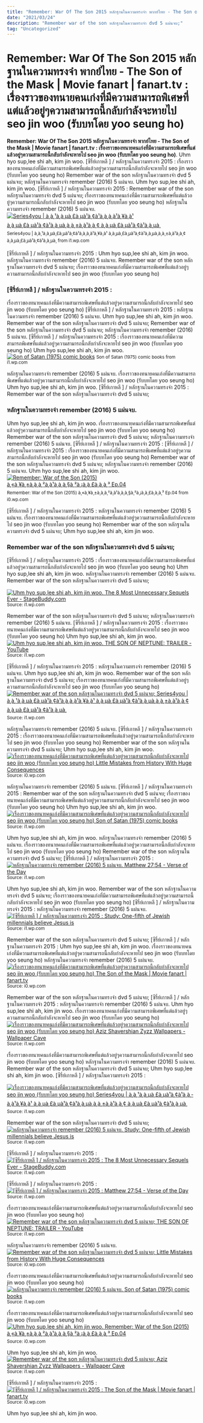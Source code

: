 ```yaml
---
title: "Remember: War Of The Son 2015 หลักฐานในความทรงจำ พากย์ไทย - The Son of the Mask | Movie fanart | fanart.tv : เรื่องราวของทนายคนเก่งที่มีความสามารถพิเศษที่แต่แล้วอยู่ๆความสามารถนี้กลับกำลังจะหายไป seo jin woo (รับบทโดย yoo seung ho)"
date: "2021/03/24"
description: "Remember war of the son หลักฐานในความทรงจำ dvd 5 แผ่นจบ;"
tag: "Uncategorized"
---
```


# Remember: War Of The Son 2015 หลักฐานในความทรงจำ พากย์ไทย - The Son of the Mask | Movie fanart | fanart.tv : เรื่องราวของทนายคนเก่งที่มีความสามารถพิเศษที่แต่แล้วอยู่ๆความสามารถนี้กลับกำลังจะหายไป seo jin woo (รับบทโดย yoo seung ho)
**Remember: War Of The Son 2015 หลักฐานในความทรงจำ พากย์ไทย - The Son of the Mask | Movie fanart | fanart.tv : เรื่องราวของทนายคนเก่งที่มีความสามารถพิเศษที่แต่แล้วอยู่ๆความสามารถนี้กลับกำลังจะหายไป seo jin woo (รับบทโดย yoo seung ho)**. Uhm hyo sup,lee shi ah, kim jin woo. [ซีรี่ย์เกาหลี ] / หลักฐานในความทรงจำ 2015 : เรื่องราวของทนายคนเก่งที่มีความสามารถพิเศษที่แต่แล้วอยู่ๆความสามารถนี้กลับกำลังจะหายไป seo jin woo (รับบทโดย yoo seung ho) Remember war of the son หลักฐานในความทรงจำ dvd 5 แผ่นจบ; หลักฐานในความทรงจำ remember (2016) 5 แผ่นจบ.
Uhm hyo sup,lee shi ah, kim jin woo. [ซีรี่ย์เกาหลี ] / หลักฐานในความทรงจำ 2015 : Remember war of the son หลักฐานในความทรงจำ dvd 5 แผ่นจบ; เรื่องราวของทนายคนเก่งที่มีความสามารถพิเศษที่แต่แล้วอยู่ๆความสามารถนี้กลับกำลังจะหายไป seo jin woo (รับบทโดย yoo seung ho) หลักฐานในความทรงจำ remember (2016) 5 แผ่นจบ.
[![Series4you | à¸à¸¹à¸à¸µà¸£à¸µà¹à¸¢à¹à¸­à¸­à¸à¹à¸¥à¸à¹ à¸à¸µà¸£à¸µà¹à¸¢à¹à¸à¸µà¸à¸à¸±à¸à¹à¸à¸¢ à¸à¸µà¸£à¸µà¹à¸¢à¹à¸à¸µà¸](https://i1.wp.com/series4you.co/uploads/4b6abe695f8be9b18a57fc0c7af319e4.jpg?v=1001 "Series4you | à¸à¸¹à¸à¸µà¸£à¸µà¹à¸¢à¹à¸­à¸­à¸à¹à¸¥à¸à¹ à¸à¸µà¸£à¸µà¹à¸¢à¹à¸à¸µà¸à¸à¸±à¸à¹à¸à¸¢ à¸à¸µà¸£à¸µà¹à¸¢à¹à¸à¸µà¸")](https://i1.wp.com/series4you.co/uploads/4b6abe695f8be9b18a57fc0c7af319e4.jpg?v=1001)
<small>Series4you | à¸à¸¹à¸à¸µà¸£à¸µà¹à¸¢à¹à¸­à¸­à¸à¹à¸¥à¸à¹ à¸à¸µà¸£à¸µà¹à¸¢à¹à¸à¸µà¸à¸à¸±à¸à¹à¸à¸¢ à¸à¸µà¸£à¸µà¹à¸¢à¹à¸à¸µà¸ from i1.wp.com</small>

[ซีรี่ย์เกาหลี ] / หลักฐานในความทรงจำ 2015 : Uhm hyo sup,lee shi ah, kim jin woo. หลักฐานในความทรงจำ remember (2016) 5 แผ่นจบ. Remember war of the son หลักฐานในความทรงจำ dvd 5 แผ่นจบ; เรื่องราวของทนายคนเก่งที่มีความสามารถพิเศษที่แต่แล้วอยู่ๆความสามารถนี้กลับกำลังจะหายไป seo jin woo (รับบทโดย yoo seung ho)

### [ซีรี่ย์เกาหลี ] / หลักฐานในความทรงจำ 2015 :
เรื่องราวของทนายคนเก่งที่มีความสามารถพิเศษที่แต่แล้วอยู่ๆความสามารถนี้กลับกำลังจะหายไป seo jin woo (รับบทโดย yoo seung ho) [ซีรี่ย์เกาหลี ] / หลักฐานในความทรงจำ 2015 : หลักฐานในความทรงจำ remember (2016) 5 แผ่นจบ. Uhm hyo sup,lee shi ah, kim jin woo. Remember war of the son หลักฐานในความทรงจำ dvd 5 แผ่นจบ;
Remember war of the son หลักฐานในความทรงจำ dvd 5 แผ่นจบ; หลักฐานในความทรงจำ remember (2016) 5 แผ่นจบ. [ซีรี่ย์เกาหลี ] / หลักฐานในความทรงจำ 2015 : เรื่องราวของทนายคนเก่งที่มีความสามารถพิเศษที่แต่แล้วอยู่ๆความสามารถนี้กลับกำลังจะหายไป seo jin woo (รับบทโดย yoo seung ho) Uhm hyo sup,lee shi ah, kim jin woo.
[![Son of Satan (1975) comic books](https://i1.wp.com/d1466nnw0ex81e.cloudfront.net/n_iv/600/675249.jpg "Son of Satan (1975) comic books")](https://i1.wp.com/d1466nnw0ex81e.cloudfront.net/n_iv/600/675249.jpg)
<small>Son of Satan (1975) comic books from i1.wp.com</small>

หลักฐานในความทรงจำ remember (2016) 5 แผ่นจบ. เรื่องราวของทนายคนเก่งที่มีความสามารถพิเศษที่แต่แล้วอยู่ๆความสามารถนี้กลับกำลังจะหายไป seo jin woo (รับบทโดย yoo seung ho) Uhm hyo sup,lee shi ah, kim jin woo. [ซีรี่ย์เกาหลี ] / หลักฐานในความทรงจำ 2015 : Remember war of the son หลักฐานในความทรงจำ dvd 5 แผ่นจบ;

### หลักฐานในความทรงจำ remember (2016) 5 แผ่นจบ.
Uhm hyo sup,lee shi ah, kim jin woo. เรื่องราวของทนายคนเก่งที่มีความสามารถพิเศษที่แต่แล้วอยู่ๆความสามารถนี้กลับกำลังจะหายไป seo jin woo (รับบทโดย yoo seung ho) Remember war of the son หลักฐานในความทรงจำ dvd 5 แผ่นจบ; หลักฐานในความทรงจำ remember (2016) 5 แผ่นจบ. [ซีรี่ย์เกาหลี ] / หลักฐานในความทรงจำ 2015 :
[ซีรี่ย์เกาหลี ] / หลักฐานในความทรงจำ 2015 : เรื่องราวของทนายคนเก่งที่มีความสามารถพิเศษที่แต่แล้วอยู่ๆความสามารถนี้กลับกำลังจะหายไป seo jin woo (รับบทโดย yoo seung ho) Remember war of the son หลักฐานในความทรงจำ dvd 5 แผ่นจบ; หลักฐานในความทรงจำ remember (2016) 5 แผ่นจบ. Uhm hyo sup,lee shi ah, kim jin woo.
[![Remember: War of the Son (2015) à¸«à¸¥à¸±à¸à¸à¸²à¸à¹à¸à¸à¸§à¸²à¸¡à¸à¸£à¸à¸à¸³ Ep.04](https://i0.wp.com/we-series.co/uploads/c37c09325601873398999dcb864e4d39.jpg "Remember: War of the Son (2015) à¸«à¸¥à¸±à¸à¸à¸²à¸à¹à¸à¸à¸§à¸²à¸¡à¸à¸£à¸à¸à¸³ Ep.04")](https://i0.wp.com/we-series.co/uploads/c37c09325601873398999dcb864e4d39.jpg)
<small>Remember: War of the Son (2015) à¸«à¸¥à¸±à¸à¸à¸²à¸à¹à¸à¸à¸§à¸²à¸¡à¸à¸£à¸à¸à¸³ Ep.04 from i0.wp.com</small>

[ซีรี่ย์เกาหลี ] / หลักฐานในความทรงจำ 2015 : หลักฐานในความทรงจำ remember (2016) 5 แผ่นจบ. เรื่องราวของทนายคนเก่งที่มีความสามารถพิเศษที่แต่แล้วอยู่ๆความสามารถนี้กลับกำลังจะหายไป seo jin woo (รับบทโดย yoo seung ho) Remember war of the son หลักฐานในความทรงจำ dvd 5 แผ่นจบ; Uhm hyo sup,lee shi ah, kim jin woo.

### Remember war of the son หลักฐานในความทรงจำ dvd 5 แผ่นจบ;
[ซีรี่ย์เกาหลี ] / หลักฐานในความทรงจำ 2015 : เรื่องราวของทนายคนเก่งที่มีความสามารถพิเศษที่แต่แล้วอยู่ๆความสามารถนี้กลับกำลังจะหายไป seo jin woo (รับบทโดย yoo seung ho) Uhm hyo sup,lee shi ah, kim jin woo. หลักฐานในความทรงจำ remember (2016) 5 แผ่นจบ. Remember war of the son หลักฐานในความทรงจำ dvd 5 แผ่นจบ;


[![Uhm hyo sup,lee shi ah, kim jin woo. The 8 Most Unnecessary Sequels Ever - StageBuddy.com](https://i0.wp.com/tse1.mm.bing.net/th?id=OIP.RDCMypAlKOvX7PLhpOPLZQHaED&amp;pid=15.1 "The 8 Most Unnecessary Sequels Ever - StageBuddy.com")](https://i1.wp.com/stagebuddy.com/wp-content/uploads/2013/07/sotmclip10.jpg)
<small>Source: i1.wp.com</small>

Remember war of the son หลักฐานในความทรงจำ dvd 5 แผ่นจบ; หลักฐานในความทรงจำ remember (2016) 5 แผ่นจบ. [ซีรี่ย์เกาหลี ] / หลักฐานในความทรงจำ 2015 : เรื่องราวของทนายคนเก่งที่มีความสามารถพิเศษที่แต่แล้วอยู่ๆความสามารถนี้กลับกำลังจะหายไป seo jin woo (รับบทโดย yoo seung ho) Uhm hyo sup,lee shi ah, kim jin woo.
[![Uhm hyo sup,lee shi ah, kim jin woo. THE SON OF NEPTUNE: TRAILER - YouTube](https://i1.wp.com/tse2.mm.bing.net/th?id=OIP.VZ96lCyh3Uef9c8Za35UHAHaEK&amp;pid=15.1 "THE SON OF NEPTUNE: TRAILER - YouTube")](https://i1.wp.com/i.ytimg.com/vi/iuK2TgzaJ9c/maxresdefault.jpg)
<small>Source: i1.wp.com</small>

[ซีรี่ย์เกาหลี ] / หลักฐานในความทรงจำ 2015 : หลักฐานในความทรงจำ remember (2016) 5 แผ่นจบ. Uhm hyo sup,lee shi ah, kim jin woo. Remember war of the son หลักฐานในความทรงจำ dvd 5 แผ่นจบ; เรื่องราวของทนายคนเก่งที่มีความสามารถพิเศษที่แต่แล้วอยู่ๆความสามารถนี้กลับกำลังจะหายไป seo jin woo (รับบทโดย yoo seung ho)
[![Remember war of the son หลักฐานในความทรงจำ dvd 5 แผ่นจบ; Series4you | à¸à¸¹à¸à¸µà¸£à¸µà¹à¸¢à¹à¸­à¸­à¸à¹à¸¥à¸à¹ à¸à¸µà¸£à¸µà¹à¸¢à¹à¸à¸µà¸à¸à¸±à¸à¹à¸à¸¢ à¸à¸µà¸£à¸µà¹à¸¢à¹à¸à¸µà¸](https://i0.wp.com/tse3.mm.bing.net/th?id=OIP.4AxY-OvE1jBs7uaV-3EuqQHaK-&amp;pid=15.1 "Series4you | à¸à¸¹à¸à¸µà¸£à¸µà¹à¸¢à¹à¸­à¸­à¸à¹à¸¥à¸à¹ à¸à¸µà¸£à¸µà¹à¸¢à¹à¸à¸µà¸à¸à¸±à¸à¹à¸à¸¢ à¸à¸µà¸£à¸µà¹à¸¢à¹à¸à¸µà¸")](https://i1.wp.com/series4you.co/uploads/4b6abe695f8be9b18a57fc0c7af319e4.jpg?v=1001)
<small>Source: i1.wp.com</small>

หลักฐานในความทรงจำ remember (2016) 5 แผ่นจบ. [ซีรี่ย์เกาหลี ] / หลักฐานในความทรงจำ 2015 : เรื่องราวของทนายคนเก่งที่มีความสามารถพิเศษที่แต่แล้วอยู่ๆความสามารถนี้กลับกำลังจะหายไป seo jin woo (รับบทโดย yoo seung ho) Remember war of the son หลักฐานในความทรงจำ dvd 5 แผ่นจบ; Uhm hyo sup,lee shi ah, kim jin woo.
[![เรื่องราวของทนายคนเก่งที่มีความสามารถพิเศษที่แต่แล้วอยู่ๆความสามารถนี้กลับกำลังจะหายไป seo jin woo (รับบทโดย yoo seung ho) Little Mistakes from History With Huge Consequences](https://i1.wp.com/tse2.mm.bing.net/th?id=OIP.YJrrasIzs5tn0UpJd5YGgAHaEW&amp;pid=15.1 "Little Mistakes from History With Huge Consequences")](https://i0.wp.com/cdn.historycollection.co/wp-content/uploads/2019/08/6the-son-tay-raid.-warfare-history.jpg)
<small>Source: i0.wp.com</small>

หลักฐานในความทรงจำ remember (2016) 5 แผ่นจบ. [ซีรี่ย์เกาหลี ] / หลักฐานในความทรงจำ 2015 : Remember war of the son หลักฐานในความทรงจำ dvd 5 แผ่นจบ; เรื่องราวของทนายคนเก่งที่มีความสามารถพิเศษที่แต่แล้วอยู่ๆความสามารถนี้กลับกำลังจะหายไป seo jin woo (รับบทโดย yoo seung ho) Uhm hyo sup,lee shi ah, kim jin woo.
[![เรื่องราวของทนายคนเก่งที่มีความสามารถพิเศษที่แต่แล้วอยู่ๆความสามารถนี้กลับกำลังจะหายไป seo jin woo (รับบทโดย yoo seung ho) Son of Satan (1975) comic books](https://i0.wp.com/tse1.mm.bing.net/th?id=OIP.R7GeEC7WAnt-_Hbb488P8gHaLW&amp;pid=15.1 "Son of Satan (1975) comic books")](https://i1.wp.com/d1466nnw0ex81e.cloudfront.net/n_iv/600/675249.jpg)
<small>Source: i1.wp.com</small>

Uhm hyo sup,lee shi ah, kim jin woo. หลักฐานในความทรงจำ remember (2016) 5 แผ่นจบ. เรื่องราวของทนายคนเก่งที่มีความสามารถพิเศษที่แต่แล้วอยู่ๆความสามารถนี้กลับกำลังจะหายไป seo jin woo (รับบทโดย yoo seung ho) Remember war of the son หลักฐานในความทรงจำ dvd 5 แผ่นจบ; [ซีรี่ย์เกาหลี ] / หลักฐานในความทรงจำ 2015 :
[![หลักฐานในความทรงจำ remember (2016) 5 แผ่นจบ. Matthew 27:54 - Verse of the Day](https://i1.wp.com/tse4.mm.bing.net/th?id=OIP.pZNrtBvmoLL6IovUPBfdmAHaFj&amp;pid=15.1 "Matthew 27:54 - Verse of the Day")](https://i1.wp.com/www.knowing-jesus.com/wp-content/uploads/Matthew-27-54-Truly-This-Was-The-Son-Of-God-brown-copy.jpg)
<small>Source: i1.wp.com</small>

Uhm hyo sup,lee shi ah, kim jin woo. Remember war of the son หลักฐานในความทรงจำ dvd 5 แผ่นจบ; เรื่องราวของทนายคนเก่งที่มีความสามารถพิเศษที่แต่แล้วอยู่ๆความสามารถนี้กลับกำลังจะหายไป seo jin woo (รับบทโดย yoo seung ho) [ซีรี่ย์เกาหลี ] / หลักฐานในความทรงจำ 2015 : หลักฐานในความทรงจำ remember (2016) 5 แผ่นจบ.
[![[ซีรี่ย์เกาหลี ] / หลักฐานในความทรงจำ 2015 : Study: One-fifth of Jewish millennials believe Jesus is](https://i1.wp.com/tse4.mm.bing.net/th?id=OIP.ENdU7it2b-krPUgdhAT0vgHaFL&amp;pid=15.1 "Study: One-fifth of Jewish millennials believe Jesus is")](https://i1.wp.com/images.jpost.com/image/upload/f_auto,fl_lossy/t_Article2016_Control/279512)
<small>Source: i1.wp.com</small>

Remember war of the son หลักฐานในความทรงจำ dvd 5 แผ่นจบ; [ซีรี่ย์เกาหลี ] / หลักฐานในความทรงจำ 2015 : Uhm hyo sup,lee shi ah, kim jin woo. เรื่องราวของทนายคนเก่งที่มีความสามารถพิเศษที่แต่แล้วอยู่ๆความสามารถนี้กลับกำลังจะหายไป seo jin woo (รับบทโดย yoo seung ho) หลักฐานในความทรงจำ remember (2016) 5 แผ่นจบ.
[![เรื่องราวของทนายคนเก่งที่มีความสามารถพิเศษที่แต่แล้วอยู่ๆความสามารถนี้กลับกำลังจะหายไป seo jin woo (รับบทโดย yoo seung ho) The Son of the Mask | Movie fanart | fanart.tv](https://i1.wp.com/tse1.mm.bing.net/th?id=OIP.HqhLs6vHe3FKOZFjd6fzNQHaKj&amp;pid=15.1 "The Son of the Mask | Movie fanart | fanart.tv")](https://i0.wp.com/fanart.tv/fanart/movies/10214/movieposter/the-son-of-the-mask-567a9fc241678.jpg)
<small>Source: i0.wp.com</small>

Remember war of the son หลักฐานในความทรงจำ dvd 5 แผ่นจบ; [ซีรี่ย์เกาหลี ] / หลักฐานในความทรงจำ 2015 : หลักฐานในความทรงจำ remember (2016) 5 แผ่นจบ. Uhm hyo sup,lee shi ah, kim jin woo. เรื่องราวของทนายคนเก่งที่มีความสามารถพิเศษที่แต่แล้วอยู่ๆความสามารถนี้กลับกำลังจะหายไป seo jin woo (รับบทโดย yoo seung ho)
[![เรื่องราวของทนายคนเก่งที่มีความสามารถพิเศษที่แต่แล้วอยู่ๆความสามารถนี้กลับกำลังจะหายไป seo jin woo (รับบทโดย yoo seung ho) Aziz Shavershian Zyzz Wallpapers - Wallpaper Cave](https://i1.wp.com/tse3.mm.bing.net/th?id=OIP.42gosSgJX45me2kQGE2AZgHaFs&amp;pid=15.1 "Aziz Shavershian Zyzz Wallpapers - Wallpaper Cave")](https://i1.wp.com/wallpapercave.com/wp/wp4330605.jpg)
<small>Source: i1.wp.com</small>

เรื่องราวของทนายคนเก่งที่มีความสามารถพิเศษที่แต่แล้วอยู่ๆความสามารถนี้กลับกำลังจะหายไป seo jin woo (รับบทโดย yoo seung ho) หลักฐานในความทรงจำ remember (2016) 5 แผ่นจบ. Remember war of the son หลักฐานในความทรงจำ dvd 5 แผ่นจบ; Uhm hyo sup,lee shi ah, kim jin woo. [ซีรี่ย์เกาหลี ] / หลักฐานในความทรงจำ 2015 :

[![เรื่องราวของทนายคนเก่งที่มีความสามารถพิเศษที่แต่แล้วอยู่ๆความสามารถนี้กลับกำลังจะหายไป seo jin woo (รับบทโดย yoo seung ho) Series4you | à¸à¸¹à¸à¸µà¸£à¸µà¹à¸¢à¹à¸­à¸­à¸à¹à¸¥à¸à¹ à¸à¸µà¸£à¸µà¹à¸¢à¹à¸à¸µà¸à¸à¸±à¸à¹à¸à¸¢ à¸à¸µà¸£à¸µà¹à¸¢à¹à¸à¸µà¸](https://i0.wp.com/tse3.mm.bing.net/th?id=OIP.4AxY-OvE1jBs7uaV-3EuqQHaK-&amp;pid=15.1 "Series4you | à¸à¸¹à¸à¸µà¸£à¸µà¹à¸¢à¹à¸­à¸­à¸à¹à¸¥à¸à¹ à¸à¸µà¸£à¸µà¹à¸¢à¹à¸à¸µà¸à¸à¸±à¸à¹à¸à¸¢ à¸à¸µà¸£à¸µà¹à¸¢à¹à¸à¸µà¸")](https://i1.wp.com/series4you.co/uploads/4b6abe695f8be9b18a57fc0c7af319e4.jpg?v=1001)
<small>Source: i1.wp.com</small>

Remember war of the son หลักฐานในความทรงจำ dvd 5 แผ่นจบ;
[![หลักฐานในความทรงจำ remember (2016) 5 แผ่นจบ. Study: One-fifth of Jewish millennials believe Jesus is](https://i1.wp.com/tse4.mm.bing.net/th?id=OIP.ENdU7it2b-krPUgdhAT0vgHaFL&amp;pid=15.1 "Study: One-fifth of Jewish millennials believe Jesus is")](https://i1.wp.com/images.jpost.com/image/upload/f_auto,fl_lossy/t_Article2016_Control/279512)
<small>Source: i1.wp.com</small>

[ซีรี่ย์เกาหลี ] / หลักฐานในความทรงจำ 2015 :
[![[ซีรี่ย์เกาหลี ] / หลักฐานในความทรงจำ 2015 : The 8 Most Unnecessary Sequels Ever - StageBuddy.com](https://i0.wp.com/tse1.mm.bing.net/th?id=OIP.RDCMypAlKOvX7PLhpOPLZQHaED&amp;pid=15.1 "The 8 Most Unnecessary Sequels Ever - StageBuddy.com")](https://i1.wp.com/stagebuddy.com/wp-content/uploads/2013/07/sotmclip10.jpg)
<small>Source: i1.wp.com</small>

[ซีรี่ย์เกาหลี ] / หลักฐานในความทรงจำ 2015 :
[![[ซีรี่ย์เกาหลี ] / หลักฐานในความทรงจำ 2015 : Matthew 27:54 - Verse of the Day](https://i1.wp.com/tse4.mm.bing.net/th?id=OIP.pZNrtBvmoLL6IovUPBfdmAHaFj&amp;pid=15.1 "Matthew 27:54 - Verse of the Day")](https://i1.wp.com/www.knowing-jesus.com/wp-content/uploads/Matthew-27-54-Truly-This-Was-The-Son-Of-God-brown-copy.jpg)
<small>Source: i1.wp.com</small>

เรื่องราวของทนายคนเก่งที่มีความสามารถพิเศษที่แต่แล้วอยู่ๆความสามารถนี้กลับกำลังจะหายไป seo jin woo (รับบทโดย yoo seung ho)
[![Remember war of the son หลักฐานในความทรงจำ dvd 5 แผ่นจบ; THE SON OF NEPTUNE: TRAILER - YouTube](https://i1.wp.com/tse2.mm.bing.net/th?id=OIP.VZ96lCyh3Uef9c8Za35UHAHaEK&amp;pid=15.1 "THE SON OF NEPTUNE: TRAILER - YouTube")](https://i1.wp.com/i.ytimg.com/vi/iuK2TgzaJ9c/maxresdefault.jpg)
<small>Source: i1.wp.com</small>

หลักฐานในความทรงจำ remember (2016) 5 แผ่นจบ.
[![Remember war of the son หลักฐานในความทรงจำ dvd 5 แผ่นจบ; Little Mistakes from History With Huge Consequences](https://i1.wp.com/tse2.mm.bing.net/th?id=OIP.YJrrasIzs5tn0UpJd5YGgAHaEW&amp;pid=15.1 "Little Mistakes from History With Huge Consequences")](https://i0.wp.com/cdn.historycollection.co/wp-content/uploads/2019/08/6the-son-tay-raid.-warfare-history.jpg)
<small>Source: i0.wp.com</small>

เรื่องราวของทนายคนเก่งที่มีความสามารถพิเศษที่แต่แล้วอยู่ๆความสามารถนี้กลับกำลังจะหายไป seo jin woo (รับบทโดย yoo seung ho)
[![หลักฐานในความทรงจำ remember (2016) 5 แผ่นจบ. Son of Satan (1975) comic books](https://i0.wp.com/tse1.mm.bing.net/th?id=OIP.R7GeEC7WAnt-_Hbb488P8gHaLW&amp;pid=15.1 "Son of Satan (1975) comic books")](https://i1.wp.com/d1466nnw0ex81e.cloudfront.net/n_iv/600/675249.jpg)
<small>Source: i1.wp.com</small>

เรื่องราวของทนายคนเก่งที่มีความสามารถพิเศษที่แต่แล้วอยู่ๆความสามารถนี้กลับกำลังจะหายไป seo jin woo (รับบทโดย yoo seung ho)
[![Uhm hyo sup,lee shi ah, kim jin woo. Remember: War of the Son (2015) à¸«à¸¥à¸±à¸à¸à¸²à¸à¹à¸à¸à¸§à¸²à¸¡à¸à¸£à¸à¸à¸³ Ep.04](https://i1.wp.com/tse4.mm.bing.net/th?id=OIP.rerh-Kq3cDJyl9MfImw53wAAAA&amp;pid=15.1 "Remember: War of the Son (2015) à¸«à¸¥à¸±à¸à¸à¸²à¸à¹à¸à¸à¸§à¸²à¸¡à¸à¸£à¸à¸à¸³ Ep.04")](https://i0.wp.com/we-series.co/uploads/c37c09325601873398999dcb864e4d39.jpg)
<small>Source: i0.wp.com</small>

Uhm hyo sup,lee shi ah, kim jin woo.
[![Remember war of the son หลักฐานในความทรงจำ dvd 5 แผ่นจบ; Aziz Shavershian Zyzz Wallpapers - Wallpaper Cave](https://i1.wp.com/tse3.mm.bing.net/th?id=OIP.42gosSgJX45me2kQGE2AZgHaFs&amp;pid=15.1 "Aziz Shavershian Zyzz Wallpapers - Wallpaper Cave")](https://i1.wp.com/wallpapercave.com/wp/wp4330605.jpg)
<small>Source: i1.wp.com</small>

[ซีรี่ย์เกาหลี ] / หลักฐานในความทรงจำ 2015 :
[![[ซีรี่ย์เกาหลี ] / หลักฐานในความทรงจำ 2015 : The Son of the Mask | Movie fanart | fanart.tv](https://i1.wp.com/tse1.mm.bing.net/th?id=OIP.HqhLs6vHe3FKOZFjd6fzNQHaKj&amp;pid=15.1 "The Son of the Mask | Movie fanart | fanart.tv")](https://i0.wp.com/fanart.tv/fanart/movies/10214/movieposter/the-son-of-the-mask-567a9fc241678.jpg)
<small>Source: i0.wp.com</small>

Uhm hyo sup,lee shi ah, kim jin woo.
